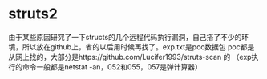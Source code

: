 # struts2
由于某些原因研究了一下structs的几个远程代码执行漏洞，自己搭了不少的环境，所以放在github上，省的以后用时候再找了。exp.txt是poc数据包
poc都是从网上找的，大部分是https://github.com/Lucifer1993/struts-scan 的
（exp执行的命令一般都是netstat -an，052和055，057是弹计算器）
